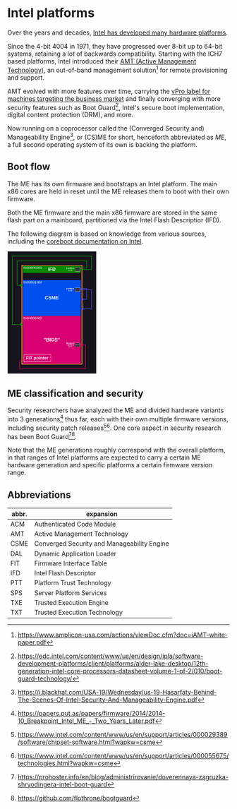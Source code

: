 # Intel platforms

Over the years and decades, [Intel has developed many hardware platforms](
https://en.wikipedia.org/wiki/List_of_Intel_processors).

Since the 4-bit 4004 in 1971, they have progressed over 8-bit up to 64-bit
systems, retaining a lot of backwards compatibility. Starting with the ICH7
based platforms, Intel introduced their [AMT (Active Management Technology)](
https://en.wikipedia.org/wiki/Intel_AMT_versions), an out-of-band management
solution[^1] for remote provisioning and support.

AMT evolved with more features over time, carrying the [vPro label for machines
targeting the business market](
https://www.intel.com/content/www/us/en/architecture-and-technology/vpro/overview.html)
and finally converging with more security features such as Boot Guard[^2],
Intel's secure boot implementation, digital content protection (DRM), and more.

Now running on a coprocessor called the (Converged Security and) Manageability
Engine[^3], or (CS)ME for short, henceforth abbreviated as _ME_, a full second
operating system of its own is backing the platform.

## Boot flow

The ME has its own firmware and bootstraps an Intel platform. The main x86 cores
are held in reset until the ME releases them to boot with their own firmware.

Both the ME firmware and the main x86 firmware are stored in the same flash part
on a mainboard, partitioned via the Intel Flash Descriptior (IFD).

The following diagram is based on knowledge from various sources, including the
[coreboot documentation on Intel](https://doc.coreboot.org/soc/intel/fit.html).

<img src="intel_flash_partitioning.png" width=40%>

## ME classification and security

Security researchers have analyzed the ME and divided hardware variants into 3
generations[^4] thus far, each with their own multiple firmware versions,
including security patch releases[^5][^6].
One core aspect in security research has been Boot Guard[^7][^8].

Note that the ME generations roughly correspond with the overall platform, in
that ranges of Intel platforms are expected to carry a certain ME hardware
generation and specific platforms a certain firmware version range.

## Abbreviations

| abbr. | expansion                                   |
| ----- | ------------------------------------------- |
| ACM   | Authenticated Code Module                   |
| AMT   | Active Management Technology                |
| CSME  | Converged Security and Manageability Engine |
| DAL   | Dynamic Application Loader                  |
| FIT   | Firmware Interface Table                    |
| IFD   | Intel Flash Descriptor                      |
| PTT   | Platform Trust Technology                   |
| SPS   | Server Platform Services                    |
| TXE   | Trusted Execution Engine                    |
| TXT   | Trusted Execution Technology                |

[^1]: <https://www.amplicon-usa.com/actions/viewDoc.cfm?doc=iAMT-white-paper.pdf>
[^2]: <https://edc.intel.com/content/www/us/en/design/ipla/software-development-platforms/client/platforms/alder-lake-desktop/12th-generation-intel-core-processors-datasheet-volume-1-of-2/010/boot-guard-technology/>
[^3]: <https://i.blackhat.com/USA-19/Wednesday/us-19-Hasarfaty-Behind-The-Scenes-Of-Intel-Security-And-Manageability-Engine.pdf>
[^4]: <https://papers.put.as/papers/firmware/2014/2014-10_Breakpoint_Intel_ME_-_Two_Years_Later.pdf>
[^5]: <https://www.intel.com/content/www/us/en/support/articles/000029389/software/chipset-software.html?wapkw=csme>
[^6]: <https://www.intel.com/content/www/us/en/support/articles/000055675/technologies.html?wapkw=csme>
[^7]: <https://prohoster.info/en/blog/administrirovanie/doverennaya-zagruzka-shryodingera-intel-boot-guard>
[^8]: <https://github.com/flothrone/bootguard>
